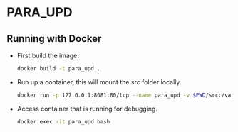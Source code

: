 # PARA_UPD

## Running with Docker

- First build the image.

    ```bash
    docker build -t para_upd .
    ```

- Run up a container, this will mount the src folder locally.

    ```bash
    docker run -p 127.0.0.1:8081:80/tcp --name para_upd -v $PWD/src:/var/www/html para_upd
    ```

- Access container that is running for debugging.

    ```bash
    docker exec -it para_upd bash
    ```
